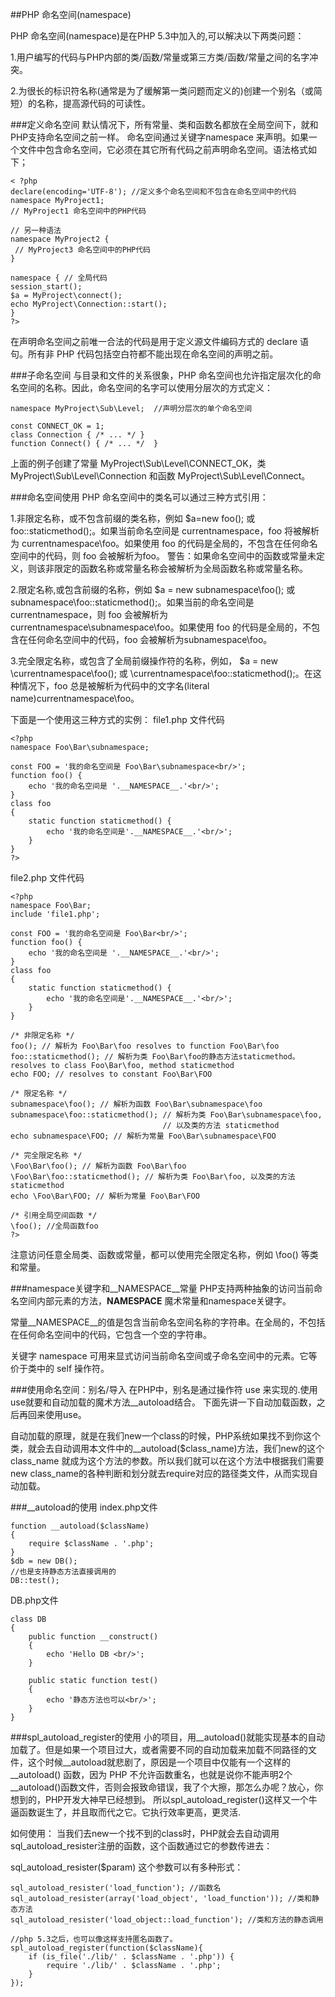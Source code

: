 ##PHP 命名空间(namespace)

PHP 命名空间(namespace)是在PHP 5.3中加入的,可以解决以下两类问题：

1.用户编写的代码与PHP内部的类/函数/常量或第三方类/函数/常量之间的名字冲突。

2.为很长的标识符名称(通常是为了缓解第一类问题而定义的)创建一个别名（或简短）的名称，提高源代码的可读性。

###定义命名空间
默认情况下，所有常量、类和函数名都放在全局空间下，就和PHP支持命名空间之前一样。
命名空间通过关键字namespace 来声明。如果一个文件中包含命名空间，它必须在其它所有代码之前声明命名空间。语法格式如下；
```
< ?php  
declare(encoding='UTF-8'); //定义多个命名空间和不包含在命名空间中的代码
namespace MyProject1;  
// MyProject1 命名空间中的PHP代码      
 
// 另一种语法
namespace MyProject2 {  
 // MyProject3 命名空间中的PHP代码    
}  

namespace { // 全局代码
session_start();
$a = MyProject\connect();
echo MyProject\Connection::start();
}
?>  
```
在声明命名空间之前唯一合法的代码是用于定义源文件编码方式的 declare 语句。所有非 PHP 代码包括空白符都不能出现在命名空间的声明之前。

###子命名空间
与目录和文件的关系很象，PHP 命名空间也允许指定层次化的命名空间的名称。因此，命名空间的名字可以使用分层次的方式定义：

```
namespace MyProject\Sub\Level;  //声明分层次的单个命名空间

const CONNECT_OK = 1;
class Connection { /* ... */ }
function Connect() { /* ... */  }

```

上面的例子创建了常量 MyProject\Sub\Level\CONNECT_OK，类 MyProject\Sub\Level\Connection 和函数 MyProject\Sub\Level\Connect。

###命名空间使用
PHP 命名空间中的类名可以通过三种方式引用：

1.非限定名称，或不包含前缀的类名称，例如 $a=new foo(); 或 foo::staticmethod();。如果当前命名空间是 currentnamespace，foo 将被解析为 currentnamespace\foo。如果使用 foo 的代码是全局的，不包含在任何命名空间中的代码，则 foo 会被解析为foo。 警告：如果命名空间中的函数或常量未定义，则该非限定的函数名称或常量名称会被解析为全局函数名称或常量名称。

2.限定名称,或包含前缀的名称，例如 $a = new subnamespace\foo(); 或 subnamespace\foo::staticmethod();。如果当前的命名空间是 currentnamespace，则 foo 会被解析为 currentnamespace\subnamespace\foo。如果使用 foo 的代码是全局的，不包含在任何命名空间中的代码，foo 会被解析为subnamespace\foo。

3.完全限定名称，或包含了全局前缀操作符的名称，例如， $a = new \currentnamespace\foo(); 或 \currentnamespace\foo::staticmethod();。在这种情况下，foo 总是被解析为代码中的文字名(literal name)currentnamespace\foo。

下面是一个使用这三种方式的实例：
file1.php 文件代码

```
<?php
namespace Foo\Bar\subnamespace; 

const FOO = '我的命名空间是 Foo\Bar\subnamespace<br/>';
function foo() {
	echo '我的命名空间是 '.__NAMESPACE__.'<br/>';
}
class foo
{
    static function staticmethod() {
    	echo '我的命名空间是'.__NAMESPACE__.'<br/>';
    }
}
?>
```

file2.php 文件代码

```
<?php
namespace Foo\Bar;
include 'file1.php';

const FOO = '我的命名空间是 Foo\Bar<br/>';
function foo() {
	echo '我的命名空间是 '.__NAMESPACE__.'<br/>';
}
class foo
{
    static function staticmethod() {
    	echo '我的命名空间是'.__NAMESPACE__.'<br/>';
    }
}

/* 非限定名称 */
foo(); // 解析为 Foo\Bar\foo resolves to function Foo\Bar\foo
foo::staticmethod(); // 解析为类 Foo\Bar\foo的静态方法staticmethod。resolves to class Foo\Bar\foo, method staticmethod
echo FOO; // resolves to constant Foo\Bar\FOO

/* 限定名称 */
subnamespace\foo(); // 解析为函数 Foo\Bar\subnamespace\foo
subnamespace\foo::staticmethod(); // 解析为类 Foo\Bar\subnamespace\foo,
                                  // 以及类的方法 staticmethod
echo subnamespace\FOO; // 解析为常量 Foo\Bar\subnamespace\FOO
                                  
/* 完全限定名称 */
\Foo\Bar\foo(); // 解析为函数 Foo\Bar\foo
\Foo\Bar\foo::staticmethod(); // 解析为类 Foo\Bar\foo, 以及类的方法 staticmethod
echo \Foo\Bar\FOO; // 解析为常量 Foo\Bar\FOO

/* 引用全局空间函数 */
\foo(); //全局函数foo
?>
```
注意访问任意全局类、函数或常量，都可以使用完全限定名称，例如 \foo() 等类和常量。


###namespace关键字和__NAMESPACE__常量
PHP支持两种抽象的访问当前命名空间内部元素的方法，__NAMESPACE__ 魔术常量和namespace关键字。

常量__NAMESPACE__的值是包含当前命名空间名称的字符串。在全局的，不包括在任何命名空间中的代码，它包含一个空的字符串。

关键字 namespace 可用来显式访问当前命名空间或子命名空间中的元素。它等价于类中的 self 操作符。

###使用命名空间：别名/导入
在PHP中，别名是通过操作符 use 来实现的.使用use就要和自动加载的魔术方法__autoload结合。
下面先讲一下自动加载函数，之后再回来使用use。

自动加载的原理，就是在我们new一个class的时候，PHP系统如果找不到你这个类，就会去自动调用本文件中的__autoload($class_name)方法，我们new的这个class_name 就成为这个方法的参数。所以我们就可以在这个方法中根据我们需要new class_name的各种判断和划分就去require对应的路径类文件，从而实现自动加载。

###__autoload的使用
index.php文件
```
function __autoload($className)
{
    require $className . '.php';
}
$db = new DB();
//也是支持静态方法直接调用的
DB::test();
```
DB.php文件
```
class DB
{
    public function __construct()
    {
        echo 'Hello DB <br/>';
    }

    public static function test()
    {
    	echo '静态方法也可以<br/>';
    }
}
```

###spl_autoload_register的使用
小的项目，用__autoload()就能实现基本的自动加载了。但是如果一个项目过大，或者需要不同的自动加载来加载不同路径的文件，这个时候__autoload就悲剧了，原因是一个项目中仅能有一个这样的 __autoload() 函数，因为 PHP 不允许函数重名，也就是说你不能声明2个__autoload()函数文件，否则会报致命错误，我了个大擦，那怎么办呢？放心，你想到的，PHP开发大神早已经想到。
所以spl_autoload_register()这样又一个牛逼函数诞生了，并且取而代之它。它执行效率更高，更灵活.

如何使用：
当我们去new一个找不到的class时，PHP就会去自动调用sql_autoload_resister注册的函数，这个函数通过它的参数传进去：

sql_autoload_resister($param) 这个参数可以有多种形式：
```
sql_autoload_resister('load_function'); //函数名
sql_autoload_resister(array('load_object', 'load_function')); //类和静态方法
sql_autoload_resister('load_object::load_function'); //类和方法的静态调用

//php 5.3之后，也可以像这样支持匿名函数了。
spl_autoload_register(function($className){
    if (is_file('./lib/' . $className . '.php')) {
        require './lib/' . $className . '.php';
    }
});
```
